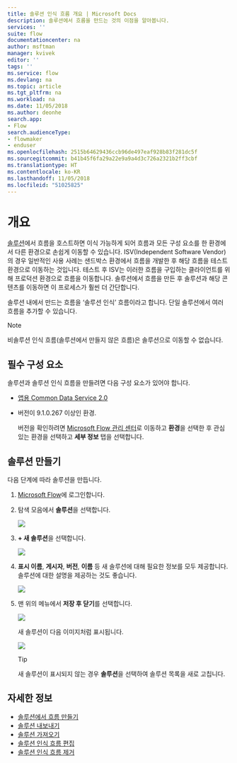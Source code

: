 ```yaml
---
title: 솔루션 인식 흐름 개요 | Microsoft Docs
description: 솔루션에서 흐름을 만드는 것의 이점을 알아봅니다.
services: ''
suite: flow
documentationcenter: na
author: msftman
manager: kvivek
editor: ''
tags: ''
ms.service: flow
ms.devlang: na
ms.topic: article
ms.tgt_pltfrm: na
ms.workload: na
ms.date: 11/05/2018
ms.author: deonhe
search.app:
- Flow
search.audienceType:
- flowmaker
- enduser
ms.openlocfilehash: 2515b64629436ccb96de497eaf928b83f281dc5f
ms.sourcegitcommit: b41b45f6fa29a22e9a9a4d3c726a2321b2ff3cbf
ms.translationtype: HT
ms.contentlocale: ko-KR
ms.lasthandoff: 11/05/2018
ms.locfileid: "51025825"
---
```

# <a name="overview"></a>개요

[솔루션](https://docs.microsoft.com/powerapps/maker/common-data-service/solutions-overview)에서 흐름을 호스트하면 이식 가능하게 되어 흐름과 모든 구성 요소를 한 환경에서 다른 환경으로 손쉽게 이동할 수 있습니다. ISV(Independent Software Vendor)의 경우 일반적인 사용 사례는 샌드박스 환경에서 흐름을 개발한 후 해당 흐름을 테스트 환경으로 이동하는 것입니다. 테스트 후 ISV는 이러한 흐름을 구입하는 클라이언트를 위해 프로덕션 환경으로 흐름을 이동합니다. 솔루션에서 흐름을 만든 후 솔루션과 해당 콘텐츠를 이동하면 이 프로세스가 훨씬 더 간단합니다.

솔루션 내에서 만드는 흐름을 ‘솔루션 인식’ 흐름이라고 합니다.  단일 솔루션에서 여러 흐름을 추가할 수 있습니다.

> [!NOTE] 
> 비솔루션 인식 흐름(솔루션에서 만들지 않은 흐름)은 솔루션으로 이동할 수 없습니다.

## <a name="prerequisites"></a>필수 구성 요소

솔루션과 솔루션 인식 흐름을 만들려면 다음 구성 요소가 있어야 합니다.

- [앱용 Common Data Service 2.0](https://docs.microsoft.com/powerapps/maker/common-data-service/data-platform-intro)
- 버전이 9.1.0.267 이상인 환경.

  버전을 확인하려면 [Microsoft Flow 관리 센터](https://admin.flow.microsoft.com)로 이동하고 **환경**을 선택한 후 관심 있는 환경을 선택하고 **세부 정보** 탭을 선택합니다.

## <a name="create-a-solution"></a>솔루션 만들기

다음 단계에 따라 솔루션을 만듭니다.

1. [Microsoft Flow](https://flow.microsoft.com)에 로그인합니다.
1. 탐색 모음에서 **솔루션**을 선택합니다.

   ![](./media/overview-solution-flows/select-solutions-from-left-nav.png)

1. **+ 새 솔루션**을 선택합니다.

   ![](./media/overview-solution-flows/select-new-solution.png)

1. **표시 이름**, **게시자**, **버전**, **이름** 등 새 솔루션에 대해 필요한 정보를 모두 제공합니다. 솔루션에 대한 설명을 제공하는 것도 좋습니다.

   ![](./media/overview-solution-flows/new-solution.png)

1. 맨 위의 메뉴에서 **저장 후 닫기**를 선택합니다.

   ![](./media/overview-solution-flows/save-and-close-solution.png)

   새 솔루션이 다음 이미지처럼 표시됩니다.

   ![](./media/overview-solution-flows/new-solution-created.png)

   > [!TIP]
   > 새 솔루션이 표시되지 않는 경우 **솔루션**을 선택하여 솔루션 목록을 새로 고칩니다.

## <a name="learn-more"></a>자세한 정보

- [솔루션에서 흐름 만들기](./create-flow-solution.md)
- [솔루션 내보내기](./export-flow-solution.md)
- [솔루션 가져오기](./import-flow-solution.md)
- [솔루션 인식 흐름 편집](./edit-solution-aware-flow.md)
- [솔루션 인식 흐름 제거](./remove-solution-aware-flow.md)

